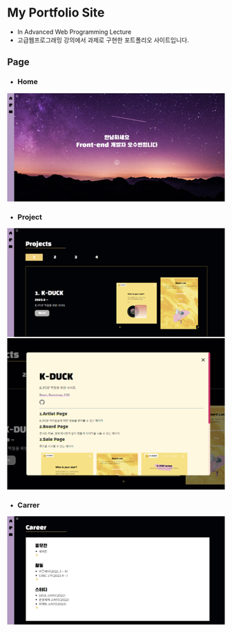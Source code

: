 # My Portfolio Site
- In Advanced Web Programming Lecture
- 고급웹프로그래밍 강의에서 과제로 구현한 포트폴리오 사이트입니다.


## Page
- ### Home
![img](./public/READMEImg1.png)
- ### Project
![img](./public/READMEImg2.png)
![img](./public/READMEImg3.png)
- ### Carrer
![img](./public/READMEImg4.png)

